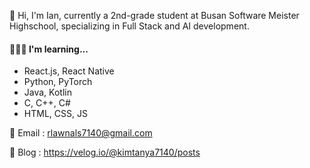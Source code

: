 
👋 Hi, I'm Ian, currently a 2nd-grade student at Busan Software Meister Highschool, specializing in Full Stack and AI development.

#### 👩🏻‍💻 I'm learning...

- React.js, React Native
- Python, PyTorch
- Java, Kotlin
- C, C++, C#
- HTML, CSS, JS


📧 Email : rlawnals7140@gmail.com

💼 Blog : https://velog.io/@kimtanya7140/posts

